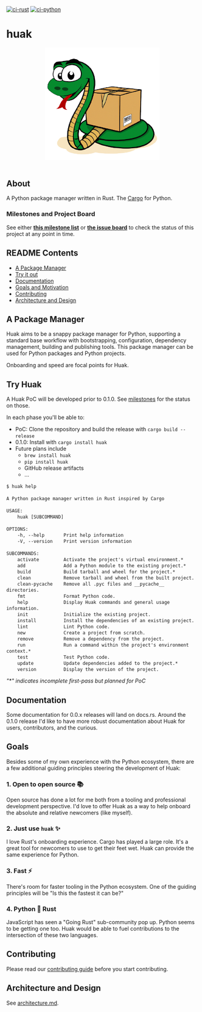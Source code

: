 [![ci-rust](https://github.com/cnpryer/huak/actions/workflows/ci-rust.yaml/badge.svg)](https://github.com/cnpryer/huak/actions/workflows/ci-rust.yaml)
[![ci-python](https://github.com/cnpryer/huak/actions/workflows/ci-python.yaml/badge.svg)](https://github.com/cnpryer/huak/actions/workflows/ci-python.yaml)

# huak

<div align="center">

<img src="docs/assets/img/logo.png" alt="Huak logo" width="300" role="img">

</div>

</br>

## About

A Python package manager written in Rust. The [Cargo](https://github.com/rust-lang/cargo) for Python.

### Milestones and Project Board

See either **[this milestone list](https://github.com/cnpryer/huak/milestones)** or **[the issue board](https://github.com/users/cnpryer/projects/5)** to check the status of this project at any point in time.

## README Contents

- [A Package Manager](#a-package-manager)
- [Try it out](#try-huak)
- [Documentation](#documentation)
- [Goals and Motivation](#goals)
- [Contributing](#contributing)
- [Architecture and Design](#architecture-and-design)

## A Package Manager

Huak aims to be a snappy package manager for Python, supporting a standard base workflow with bootstrapping, configuration, dependency management, building and publishing tools. This package manager can be used for Python packages and Python projects.

Onboarding and speed are focal points for Huak.

## Try Huak

A Huak PoC will be developed prior to 0.1.0. See [milestones](https://github.com/cnpryer/huak/milestones) for the status on those.

In each phase you'll be able to:

- PoC: Clone the repository and build the release with `cargo build --release`
- 0.1.0: Install with `cargo install huak`
- Future plans include
  - `brew install huak`
  - `pip install huak`
  - GitHub release artifacts
  - ...

```console
$ huak help

A Python package manager written in Rust inspired by Cargo

USAGE:
    huak [SUBCOMMAND]

OPTIONS:
    -h, --help       Print help information
    -V, --version    Print version information

SUBCOMMANDS:
    activate         Activate the project's virtual environment.*
    add              Add a Python module to the existing project.*
    build            Build tarball and wheel for the project.*
    clean            Remove tarball and wheel from the built project.
    clean-pycache    Remove all .pyc files and __pycache__ directories.
    fmt              Format Python code.
    help             Display Huak commands and general usage information.
    init             Initialize the existing project.
    install          Install the dependencies of an existing project.
    lint             Lint Python code.
    new              Create a project from scratch.
    remove           Remove a dependency from the project.
    run              Run a command within the project's environment context.*
    test             Test Python code.
    update           Update dependencies added to the project.*
    version          Display the version of the project.
```
_"*" indicates incomplete first-pass but planned for PoC_

## Documentation

Some documentation for 0.0.x releases will land on docs.rs. Around the 0.1.0 release I'd like to have more robust documentation about Huak for users, contributors, and the curious.

## Goals

Besides some of my own experience with the Python ecosystem, there are a few additional guiding principles steering the development of Huak:

### 1. Open to open source 📚

Open source has done a lot for me both from a tooling and professional development perspective. I'd love to offer Huak as a way to help onboard the absolute and relative newcomers (like myself).

### 2. Just use `huak` ✨

I love Rust's onboarding experience. Cargo has played a large role. It's a great tool for newcomers to use to get their feet wet. Huak can provide the same experience for Python.

### 3. Fast ⚡️

There's room for faster tooling in the Python ecosystem. One of the guiding principles will be "Is this the fastest it can be?"

### 4. Python 🤝 Rust

JavaScript has seen a "Going Rust" sub-community pop up. Python seems to be getting one too. Huak would be able to fuel contributions to the intersection of these two languages.

## Contributing

Please read our [contributing guide](./CONTRIBUTING.md) before you start contributing.

## Architecture and Design

See [architecture.md](./architecture.md).
